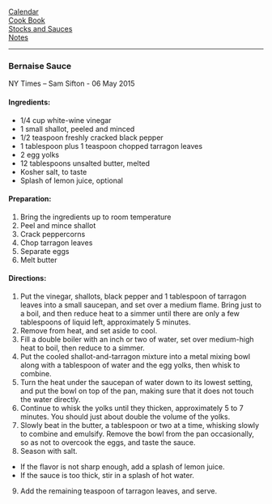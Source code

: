 [Calendar](https://github.com/vmsmith/EDT/blob/master/calendar.md)    
[Cook Book](https://github.com/vmsmith/CookBook/blob/master/README.md)      
[Stocks and Sauces](https://github.com/vmsmith/CookBook/blob/master/sauces.md)      
[Notes](https://github.com/vmsmith/CookBook/blob/master/notes.md)    

-----  


### Bernaise Sauce   
NY Times – Sam Sifton - 06 May 2015

#### Ingredients:

* 1/4 cup white-wine vinegar 
* 1 small shallot, peeled and minced 
* 1/2 teaspoon freshly cracked black pepper 
* 1 tablespoon plus 1 teaspoon chopped tarragon leaves 
* 2 egg yolks 
* 12 tablespoons unsalted butter, melted 
* Kosher salt, to taste 
* Splash of lemon juice, optional 

#### Preparation:

1. Bring the ingredients up to room temperature  
2. Peel and mince shallot  
3. Crack peppercorns  
4. Chop tarragon leaves  
5. Separate eggs  
6. Melt butter  

#### Directions:

1. Put the vinegar, shallots, black pepper and 1 tablespoon of tarragon leaves into a small saucepan, and set over a medium flame. Bring just to a boil, and then reduce heat to a simmer until there are only a few tablespoons of liquid left, approximately 5 minutes.   
2. Remove from heat, and set aside to cool.  
3. Fill a double boiler with an inch or two of water, set over medium-high heat to boil, then reduce to a simmer.  
4. Put the cooled shallot-and-tarragon mixture into a metal mixing bowl along with a tablespoon of water and the egg yolks, then whisk to combine.  
5. Turn the heat under the saucepan of water down to its lowest setting, and put the bowl on top of the pan, making sure that it does not touch the water directly.   
6. Continue to whisk the yolks until they thicken, approximately 5 to 7 minutes. You should just about double the volume of the yolks.  
7. Slowly beat in the butter, a tablespoon or two at a time, whisking slowly to combine and emulsify. Remove the bowl from the pan occasionally, so as not to overcook the eggs, and taste the sauce.   
8. Season with salt.  
* If the flavor is not sharp enough, add a splash of lemon juice. 
* If the sauce is too thick, stir in a splash of hot water.  
9. Add the remaining teaspoon of tarragon leaves, and serve.



